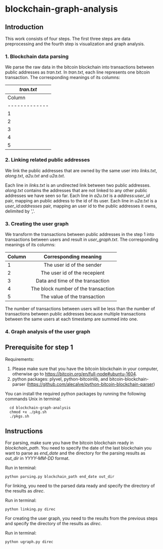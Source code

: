 # blockchain-graph-analysis
## Introduction
This work consists of four steps. The first three steps are data preprocessing and the fourth step is visualization and graph analysis.
### 1. Blockchain data parsing
We parse the raw data in the bitcoin blockchain into transactions between public addresses as *tran.txt*. In *tran.txt*, each line represents one bitcoin transaction. The corresponding meanings of its columns:


|*tran.txt*|
| ------------- |
| Column       | Corresponding meaning          | 
| ------------- |:-------------:|
| 1      | The public address of the sender | 
| 2      | The public address of the recepient     |  
| 3 | The value of the transaction      |  
| 4 | Data and time of the transaction      |  
| 5 | The block number of the transaction      |  



### 2. Linking related public addresses
We link the public addresses that are owned by the same user into *links.txt*, *along.txt*, *a2u.txt* and *u2a.txt*. 

Each line in *links.txt* is an undirected link between two public addresses. *along.txt* contains the addresses that are not linked to any other public addresses we have seen so far. Each line in *a2u.txt* is a *address:user_id* pair, mapping an public address to the id of its user. Each line in *u2a.txt* is a *user_id:addresses* pair, mapping an user id to the public addresses it owns, delimited by ','.

### 3. Creating the user graph 
We transform the transactions between public addresses in the step 1 into transactions between users and result in *user_graph.txt*. The corresponding meanings of its columns:

| Column       | Corresponding meaning          | 
| ------------- |:-------------:|
| 1      | The user id of the sender | 
| 2      | The user id of the recepient     |  
| 3 | Data and time of the transaction      |  
| 4 | The block number of the transaction      |  
| 5 | The value of the transaction      |  

The number of transactions between users will be less than the number of transactions between public addresses because multiple transactions between the same users at each timestamp are summed into one.

### 4. Graph analysis of the user graph

## Prerequisite for step 1

Requirements:
1. Please make sure that you have the bitcoin blockchain in your computer, otherwise go to https://bitcoin.org/en/full-node#ubuntu-1604.
2. python packages: plyvel, python-bitcoinlib, and bitcoin-blockchain-parser (https://github.com/alecalve/python-bitcoin-blockchain-parser)


You can install the required python packages by running the following commands Unix in terminal: 

```
  cd blockchain-graph-analysis
  chmod +x ./pkg.sh
  ./pkgs.sh
```

## Instructions
For parsing, make sure you have the bitcoin blockchain ready in *blockchain_path*. You need to specify the date of the last blockchain you want to parse as *end_date*  and the directory for the parsing results as *out_dir* in *YYYY-MM-DD* format. 

Run in terminal:

```
python parsing.py blockchain_path end_date out_dir
```

For linking, you need to the parsed data ready and specify the directory of the results as *direc*. 

Run in terminal:

```
python linking.py direc
```

For creating the user graph, you need to the results from the previous steps and specify the directory of the results as *direc*. 

Run in terminal:

```
python ugraph.py direc
```
